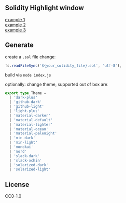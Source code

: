 
## Solidity Highlight window 

[example 1](index.html)
<br>
[example 2](debug.html)
<br>
[example 3](debug2.html)


## Generate  

create a `.sol` file
change:
```js 
fs.readFileSync('${your_solidity_file}.sol', 'utf-8'),
```

build via `node index.js`

optionally: change theme, supported out of box are:
```ts 
export type Theme =
  | 'dark-plus'
  | 'github-dark'
  | 'github-light'
  | 'light-plus'
  | 'material-darker'
  | 'material-default'
  | 'material-lighter'
  | 'material-ocean'
  | 'material-palenight'
  | 'min-dark'
  | 'min-light'
  | 'monokai'
  | 'nord'
  | 'slack-dark'
  | 'slack-ochin'
  | 'solarized-dark'
  | 'solarized-light'
``` 

## License 
CC0-1.0